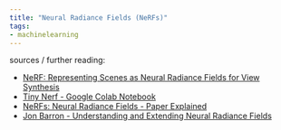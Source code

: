```yaml
---
title: "Neural Radiance Fields (NeRFs)"
tags:
- machinelearning
---
```


sources / further reading:
- [NeRF: Representing Scenes as Neural Radiance Fields for View Synthesis](https://arxiv.org/abs/2003.08934)
- [Tiny Nerf - Google Colab Notebook](https://colab.research.google.com/github/bmild/nerf/blob/master/tiny_nerf.ipynb)
- [NeRFs: Neural Radiance Fields - Paper Explained](https://www.youtube.com/watch?v=WSfEfZ0ilw4)
- [Jon Barron - Understanding and Extending Neural Radiance Fields](https://www.youtube.com/watch?v=HfJpQCBTqZs)


